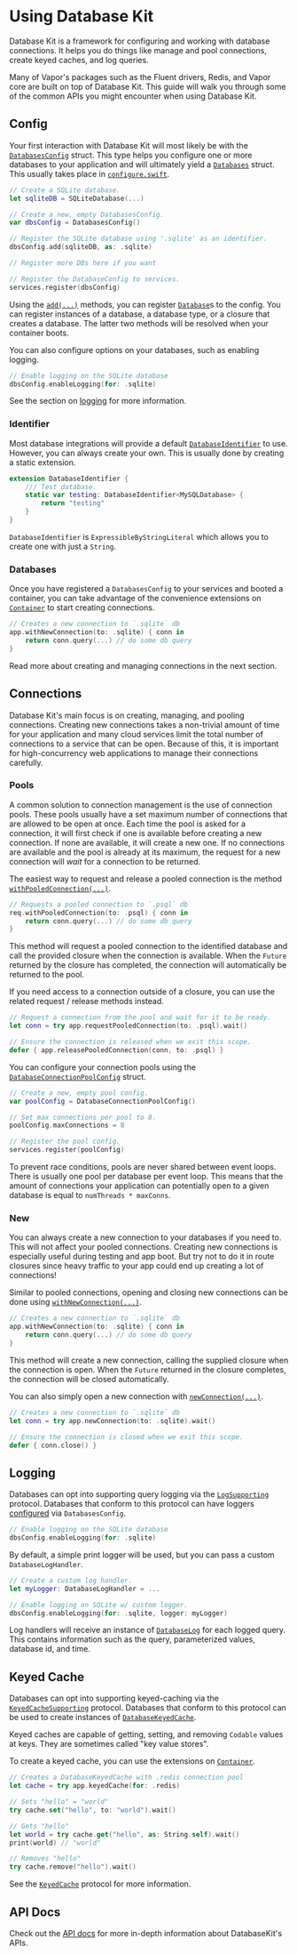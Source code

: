 # Using Database Kit

Database Kit is a framework for configuring and working with database connections. It helps you do things like manage and pool connections, create keyed caches, and log queries. 

Many of Vapor's packages such as the Fluent drivers, Redis, and Vapor core are built on top of Database Kit. This guide will walk you through some of the common APIs you might encounter when using Database Kit.

## Config

Your first interaction with Database Kit will most likely be with the [`DatabasesConfig`](https://api.vapor.codes/database-kit/latest/DatabaseKit/Structs/DatabasesConfig.html) struct. This type helps you configure one or more databases to your application and will ultimately yield a [`Databases`](https://api.vapor.codes/database-kit/latest/DatabaseKit/Structs/Databases.html) struct. This usually takes place in [`configure.swift`](../../getting-started/structure/#configureswift).

```swift
// Create a SQLite database.
let sqliteDB = SQLiteDatabase(...)

// Create a new, empty DatabasesConfig.
var dbsConfig = DatabasesConfig()

// Register the SQLite database using '.sqlite' as an identifier.
dbsConfig.add(sqliteDB, as: .sqlite)

// Register more DBs here if you want

// Register the DatabaseConfig to services.
services.register(dbsConfig)
```

Using the [`add(...)`](https://api.vapor.codes/database-kit/latest/DatabaseKit/Structs/DatabasesConfig.html) methods, you can register [`Database`](https://api.vapor.codes/database-kit/latest/DatabaseKit/Protocols/Database.html)s to the config. You can register instances of a database, a database type, or a closure that creates a database. The latter two methods will be resolved when your container boots.

You can also configure options on your databases, such as enabling logging.

```swift
// Enable logging on the SQLite database
dbsConfig.enableLogging(for: .sqlite)
```

See the section on [logging](#logging) for more information.

### Identifier

Most database integrations will provide a default [`DatabaseIdentifier`](https://api.vapor.codes/database-kit/latest/DatabaseKit/Structs/DatabaseIdentifier.html) to use. However, you can always create your own. This is usually done by creating a static extension.

```swift
extension DatabaseIdentifier {
    /// Test database.
    static var testing: DatabaseIdentifier<MySQLDatabase> {
        return "testing"
    }
}
```

`DatabaseIdentifier` is `ExpressibleByStringLiteral` which allows you to create one with just a `String`.

### Databases

Once you have registered a `DatabasesConfig` to your services and booted a container, you can take advantage of the convenience extensions on [`Container`](https://api.vapor.codes/database-kit/latest/DatabaseKit/Extensions/Container.html) to start creating connections.

```swift
// Creates a new connection to `.sqlite` db
app.withNewConnection(to: .sqlite) { conn in
    return conn.query(...) // do some db query
}
```

Read more about creating and managing connections in the next section.

## Connections

Database Kit's main focus is on creating, managing, and pooling connections. Creating new connections takes a non-trivial amount of time for your application and many cloud services limit the total number of connections to a service that can be open. Because of this, it is important for high-concurrency web applications to manage their connections carefully.

### Pools

A common solution to connection management is the use of connection pools. These pools usually have a set maximum number of connections that are allowed to be open at once. Each time the pool is asked for a connection, it will first check if one is available before creating a new connection. If none are available, it will create a new one. If no connections are available and the pool is already at its maximum, the request for a new connection will _wait_ for a connection to be returned. 

The easiest way to request and release a pooled connection is the method [`withPooledConnection(...)`](https://api.vapor.codes/database-kit/latest/DatabaseKit/Extensions/Container.html#/s:11DatabaseKit20withPooledConnectionXeXeF). 

```swift
// Requests a pooled connection to `.psql` db
req.withPooledConnection(to: .psql) { conn in
    return conn.query(...) // do some db query
}
```

This method will request a pooled connection to the identified database and call the provided closure when the connection is available. When the `Future` returned by the closure has completed, the connection will automatically be returned to the pool.

If you need access to a connection outside of a closure, you can use the related request / release methods instead.

```swift
// Request a connection from the pool and wait for it to be ready.
let conn = try app.requestPooledConnection(to: .psql).wait()

// Ensure the connection is released when we exit this scope.
defer { app.releasePooledConnection(conn, to: .psql) }
```

You can configure your connection pools using the [`DatabaseConnectionPoolConfig`](https://api.vapor.codes/database-kit/latest/DatabaseKit/Structs/DatabaseConnectionPoolConfig.html) struct. 

```swift
// Create a new, empty pool config.
var poolConfig = DatabaseConnectionPoolConfig()

// Set max connections per pool to 8.
poolConfig.maxConnections = 8

// Register the pool config.
services.register(poolConfig)
```

To prevent race conditions, pools are never shared between event loops. There is usually one pool per database per event loop. This means that the amount of connections your application can potentially open to a given database is equal to `numThreads * maxConns`.

### New

You can always create a new connection to your databases if you need to. This will not affect your pooled connections. Creating new connections is especially useful during testing and app boot. But try not to do it in route closures since heavy traffic to your app could end up creating a lot of connections!

Similar to pooled connections, opening and closing new connections can be done using [`withNewConnection(...)`](https://api.vapor.codes/database-kit/latest/DatabaseKit/Extensions/Container.html#/s:11DatabaseKit17withNewConnectionXeXeF). 

```swift
// Creates a new connection to `.sqlite` db
app.withNewConnection(to: .sqlite) { conn in
    return conn.query(...) // do some db query
}
```

This method will create a new connection, calling the supplied closure when the connection is open. When the `Future` returned in the closure completes, the connection will be closed automatically.

You can also simply open a new connection with [`newConnection(...)`](https://api.vapor.codes/database-kit/latest/DatabaseKit/Extensions/Container.html#/s:11DatabaseKit13newConnectionXeXeF).

```swift
// Creates a new connection to `.sqlite` db
let conn = try app.newConnection(to: .sqlite).wait()

// Ensure the connection is closed when we exit this scope.
defer { conn.close() }
```

## Logging

Databases can opt into supporting query logging via the [`LogSupporting`](https://api.vapor.codes/database-kit/latest/DatabaseKit/Protocols/LogSupporting.html) protocol. Databases that conform to this protocol can have loggers [configured](#config) via `DatabasesConfig`.

```swift
// Enable logging on the SQLite database
dbsConfig.enableLogging(for: .sqlite)
```

By default, a simple print logger will be used, but you can pass a custom `DatabaseLogHandler`.

```swift
// Create a custom log handler.
let myLogger: DatabaseLogHandler = ...

// Enable logging on SQLite w/ custom logger.
dbsConfig.enableLogging(for: .sqlite, logger: myLogger)
```

Log handlers will receive an instance of [`DatabaseLog`](https://api.vapor.codes/database-kit/latest/DatabaseKit/Structs/DatabaseLog.html) for each logged query. This contains information such as the query, parameterized values, database id, and time.

## Keyed Cache

Databases can opt into supporting keyed-caching via the [`KeyedCacheSupporting`](https://api.vapor.codes/database-kit/latest/DatabaseKit/Protocols/KeyedCacheSupporting.html) protocol. Databases that conform to this protocol can be used to create instances of [`DatabaseKeyedCache`](https://api.vapor.codes/database-kit/latest/DatabaseKit/Classes/DatabaseKeyedCache.html).

Keyed caches are capable of getting, setting, and removing `Codable` values at keys. They are sometimes called "key value stores".

To create a keyed cache, you can use the extensions on [`Container`](https://api.vapor.codes/database-kit/latest/DatabaseKit/Extensions/Container.html#/s:11DatabaseKit10keyedCacheXeXeF).

```swift
// Creates a DatabaseKeyedCache with .redis connection pool
let cache = try app.keyedCache(for: .redis)

// Sets "hello" = "world"
try cache.set("hello", to: "world").wait()

// Gets "hello"
let world = try cache.get("hello", as: String.self).wait()
print(world) // "world"

// Removes "hello"
try cache.remove("hello").wait()
```

See the [`KeyedCache`](https://api.vapor.codes/database-kit/latest/DatabaseKit/Protocols/KeyedCache.html) protocol for more information.

## API Docs

Check out the [API docs](https://api.vapor.codes/database-kit/latest/DatabaseKit/index.html) for more in-depth information about DatabaseKit's APIs.
